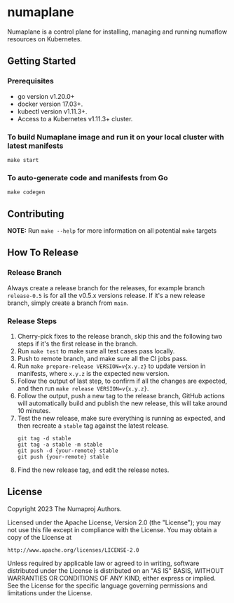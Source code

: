 # numaplane
Numaplane is a control plane for installing, managing and running numaflow resources on Kubernetes.

## Getting Started

### Prerequisites
- go version v1.20.0+
- docker version 17.03+.
- kubectl version v1.11.3+.
- Access to a Kubernetes v1.11.3+ cluster.

### To build Numaplane image and run it on your local cluster with latest manifests

`make start`


### To auto-generate code and manifests from Go

`make codegen`


## Contributing
**NOTE:** Run `make --help` for more information on all potential `make` targets

## How To Release


### Release Branch

Always create a release branch for the releases, for example branch `release-0.5` is for all the v0.5.x versions release.
If it's a new release branch, simply create a branch from `main`.

### Release Steps

1. Cherry-pick fixes to the release branch, skip this and the following two steps if it's the first release in the branch.
2. Run `make test` to make sure all test cases pass locally.
3. Push to remote branch, and make sure all the CI jobs pass.
4. Run `make prepare-release VERSION=v{x.y.z}` to update version in manifests, where `x.y.z` is the expected new version.
5. Follow the output of last step, to confirm if all the changes are expected, and then run `make release VERSION=v{x.y.z}`.
6. Follow the output, push a new tag to the release branch, GitHub actions will automatically build and publish the new release,
   this will take around 10 minutes.
7. Test the new release, make sure everything is running as expected, and then recreate a `stable` tag against the latest release.
   ```shell
   git tag -d stable
   git tag -a stable -m stable
   git push -d {your-remote} stable
   git push {your-remote} stable
   ```
8. Find the new release tag, and edit the release notes.


## License

Copyright 2023 The Numaproj Authors.

Licensed under the Apache License, Version 2.0 (the "License");
you may not use this file except in compliance with the License.
You may obtain a copy of the License at

    http://www.apache.org/licenses/LICENSE-2.0

Unless required by applicable law or agreed to in writing, software
distributed under the License is distributed on an "AS IS" BASIS,
WITHOUT WARRANTIES OR CONDITIONS OF ANY KIND, either express or implied.
See the License for the specific language governing permissions and
limitations under the License.
